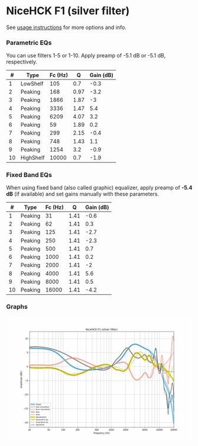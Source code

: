 # NiceHCK F1 (silver filter)
See [usage instructions](https://github.com/jaakkopasanen/AutoEq#usage) for more options and info.

### Parametric EQs
You can use filters 1-5 or 1-10. Apply preamp of -5.1 dB or -5.1 dB, respectively.

|   # | Type      |   Fc (Hz) |    Q |   Gain (dB) |
|-----|-----------|-----------|------|-------------|
|   1 | LowShelf  |       105 | 0.7  |        -0.3 |
|   2 | Peaking   |       168 | 0.97 |        -3.2 |
|   3 | Peaking   |      1866 | 1.87 |        -3   |
|   4 | Peaking   |      3336 | 1.47 |         5.4 |
|   5 | Peaking   |      6209 | 4.07 |         3.2 |
|   6 | Peaking   |        59 | 1.89 |         0.2 |
|   7 | Peaking   |       299 | 2.15 |        -0.4 |
|   8 | Peaking   |       748 | 1.43 |         1.1 |
|   9 | Peaking   |      1254 | 3.2  |        -0.9 |
|  10 | HighShelf |     10000 | 0.7  |        -1.9 |

### Fixed Band EQs
When using fixed band (also called graphic) equalizer, apply preamp of **-5.4 dB** (if available) and set gains manually with these parameters.

|   # | Type    |   Fc (Hz) |    Q |   Gain (dB) |
|-----|---------|-----------|------|-------------|
|   1 | Peaking |        31 | 1.41 |        -0.6 |
|   2 | Peaking |        62 | 1.41 |         0.3 |
|   3 | Peaking |       125 | 1.41 |        -2.7 |
|   4 | Peaking |       250 | 1.41 |        -2.3 |
|   5 | Peaking |       500 | 1.41 |         0.7 |
|   6 | Peaking |      1000 | 1.41 |         0.2 |
|   7 | Peaking |      2000 | 1.41 |        -2   |
|   8 | Peaking |      4000 | 1.41 |         5.6 |
|   9 | Peaking |      8000 | 1.41 |         0.5 |
|  10 | Peaking |     16000 | 1.41 |        -4.2 |

### Graphs
![](./NiceHCK%20F1%20(silver%20filter).png)

